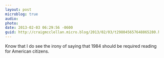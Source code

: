 ```yaml
---
layout: post
microblog: true
audio: 
photo: 
date: 2013-02-03 06:29:56 -0600
guid: http://craigmcclellan.micro.blog/2013/02/03/t298045657648865280.html
---
```

Know that I do see the irony of saying that 1984 should be required reading for American citizens.
